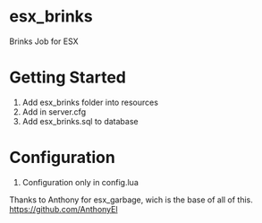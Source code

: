 # esx_brinks

Brinks Job for ESX

# Getting Started

1. Add esx_brinks folder into resources
2. Add in server.cfg
3. Add esx_brinks.sql to database

# Configuration

1. Configuration only in config.lua

Thanks to Anthony for esx_garbage, wich is the base of all of this.
https://github.com/AnthonyEl
